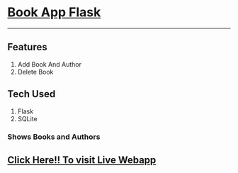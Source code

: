 # [Book App Flask](http://abhislab.pythonanywhere.com/)
---
## Features
1. Add Book And Author
2. Delete Book 

## Tech Used
1. Flask
2. SQLite

### Shows Books and Authors

## [Click Here!! To visit Live Webapp](http://abhislab.pythonanywhere.com/)
